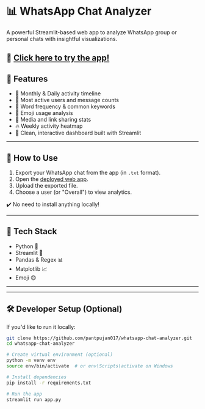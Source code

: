 # 📊 WhatsApp Chat Analyzer

A powerful Streamlit-based web app to analyze WhatsApp group or personal chats with insightful visualizations.

🚀 **[Click here to try the app!](https://whatsappchatanalysis-d2fffjhxkrjudskyyqfh7x.streamlit.app/)**
---

## 🎯 Features

- 📅 Monthly & Daily activity timeline
- 👥 Most active users and message counts
- 💬 Word frequency & common keywords
- 🤩 Emoji usage analysis
- 📎 Media and link sharing stats
- 🔥 Weekly activity heatmap
- 🎨 Clean, interactive dashboard built with Streamlit

---

## 📂 How to Use

1. Export your WhatsApp chat from the app (in `.txt` format).
2. Open the [deployed web app](https://whatsappchatanalysis-d2fffjhxkrjudskyyqfh7x.streamlit.app/).
3. Upload the exported file.
4. Choose a user (or "Overall") to view analytics.

✔️ No need to install anything locally!

---

## 🧠 Tech Stack

- Python 🐍
- Streamlit 🎈
- Pandas & Regex 📊
- Matplotlib 📈
- Emoji 😊

---

---

## 🛠️ Developer Setup (Optional)

If you'd like to run it locally:

```bash
git clone https://github.com/pantpujan017/whatsapp-chat-analyzer.git
cd whatsapp-chat-analyzer

# Create virtual environment (optional)
python -m venv env
source env/bin/activate  # or env\Scripts\activate on Windows

# Install dependencies
pip install -r requirements.txt

# Run the app
streamlit run app.py
